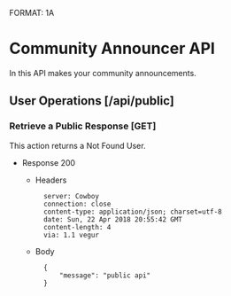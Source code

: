 FORMAT: 1A

# Community Announcer API
In this API makes your community announcements.


## User Operations [/api/public]


### Retrieve a Public Response [GET]
This action returns a Not Found User.

+ Response 200

    + Headers

            server: Cowboy
            connection: close
            content-type: application/json; charset=utf-8
            date: Sun, 22 Apr 2018 20:55:42 GMT
            content-length: 4
            via: 1.1 vegur

    + Body

            {
                "message": "public api"
            }
